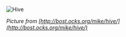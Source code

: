 ![Hive](%assets_url%/files/0d/sdqof3ft2joqi203m6fns44gxaabis/hive.png)

*Picture from [http://bost.ocks.org/mike/hive/](http://bost.ocks.org/mike/hive/)*
